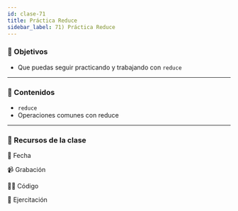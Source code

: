 ```yaml
---
id: clase-71
title: Práctica Reduce
sidebar_label: 71) Práctica Reduce
---
```


### 🏁 Objetivos

- Que puedas seguir practicando y trabajando con `reduce`

---

### 📝 Contenidos

- `reduce`
- Operaciones comunes con reduce

---

### 🚀 Recursos de la clase

📆 Fecha

📹 Grabación

👩‍💻 Código

💪 Ejercitación
